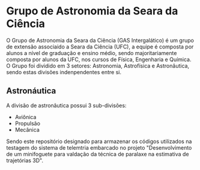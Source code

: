 # Grupo de Astronomia da Seara da Ciência

  O Grupo de Astronomia da Seara da Ciência (GAS Intergalático) é um grupo de extensão associaido a Seara da Ciência (UFC), a equipe é composta por alunos a nível de graduação e ensino médio, sendo majoritariamente composta por alunos da UFC, nos cursos de Física, Engenharia e Química.
O Grupo foi dividido em 3 setores: Astronomia, Astrofísica e Astronâutica, sendo estas divisões indenpendentes entre si.


## Astronáutica

  A divisão de astronâutica possui 3 sub-divisões:

  - Aviônica
  - Propulsão
  - Mecânica

Sendo este repositório designado para armazenar os códigos utilizados na testagem do sistema de telemtria embarcado no projeto "Desenvolvimento de um minifoguete para valdação da técnica de paralaxe na estimativa de trajetórias 3D".



